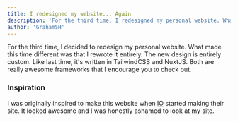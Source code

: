 ```yaml
---
title: I redesigned my website... Again
description: 'For the third time, I redesigned my personal website. What makes this time different is that I rewrote it.'
author: 'GrahamSH'
---
```


For the third time, I decided to redesign my personal website. What made this time different was that I rewrote it entirely. The new design is entirely custom. Like last time, it's written in TailwindCSS and NuxtJS. Both are really awesome frameworks that I encourage you to check out.

### Inspiration
I was originally inspired to make this website when [IO](https://jcde.xyz) started making their site. It looked awesome and I was honestly ashamed to look at my site.